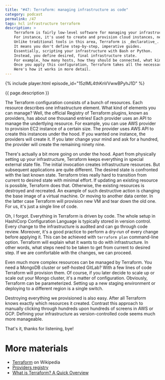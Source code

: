 ```yaml
---
title: "#47: Terraform: managing infrastructure as code"
category: podcast
permalink: /47
tags: hcl infrastructure terraform
description: >
    Terraform is fairly low-level software for managing your infrastructure.
    For instance, it's used to create and provision cloud instances, networks and software.
    Unlike traditional tools in this area, Terraform is _declarative_.
    It means you don't define step-by-step, imperative guides.
    Essentially, scripting your infrastructure with Bash or Python.
    Instead, you define desired, final infrastructure state.
    For example, how many hosts, how they should be connected, what kind of software and packages they should contain.
    Once you apply this configuration, Terraform takes all the necessary steps to fulfill your needs.
    Here's how it works in more detail.
---
```


{% include player.html episode_id="15zlML4thKnVVwwBPyhJ1D" %}

{{ page.description }}

The Terraform configuration consists of a bunch of resources.
Each resource describes one infrastructure element.
What kind of elements you can manage?
Well, the official Registry of Terraform plugins, known as providers, has about one thousand entries!
Each provider uses an API to manage the undertlying resource.
For example, you can use AWS provider to provision EC2 instance of a certain size.
The provider uses AWS API to create this instances under the hood.
If you wanted one instance, the providers will create it.
If you later change your mind and ask for a hundred, the provider will create the remaining ninety nine.

There's actually a bit more going on under the hood.
Apart from physically setting up your infrastructure, Terraform keeps everything in special external state file.
The initial invocation creates infrastructure resources.
But subsequent applications are quite different.
The desired state is confronted with the last known state.
Terraform tries really hard to transition from current to desired state with minimal effort.
If updating an existing resource is possible, Terraform does that.
Otherwise, the existing resources is destroyed and recreated.
An example of such destructive action is changing the base image of a virtual machine.
Or moving to another data center.
In the latter case Terraform will provision new VM and tear down the old one.
For us, it's just a single line of code.

Oh, I forgot.
Everything in Terraform is driven by code.
The whole setup in HashiCorp Configuration Language is typically stored in version control.
Every change to the infrastructure is audited and can go through code review.
Moreover, it's a good practice to perform a dry-run of every change before applying it.
This can be achieved with `terraform plan` command-line option.
Terraform will explain what it wants to do with infrastructure.
In other words, what steps need to be taken to get from current to desired step.
If we are comfortable with the changes, we can proceed.

Even much more complex resources can be managed by Terraform.
You need a MongoDB cluster or self-hosted GitLab?
With a few lines of code Terraform will provision them.
Of course, if you later decide to scale up or scale out your Mongo cluster, it's a matter of configuration.
Obviously, Terraform can be parameterized.
Setting up a new staging environment or deploying to a different region is a single switch.

Destroying everything we provisioned is also easy.
After all Terraform knows exactly which resources it created.
Contrast this approach to manually clicking through hundreds upon hundreds of screens in AWS or GCP.
Defining your infrastructure as version-controlled code seems much more manageable.

That's it, thanks for listening, bye!

# More materials

* [Terraform](https://en.wikipedia.org/wiki/Terraform_(software)) on Wikipedia
* [Providers registry](https://registry.terraform.io/browse/providers)
* [What is Terraform? A Quick Overview](https://spacelift.io/blog/what-is-terraform)
